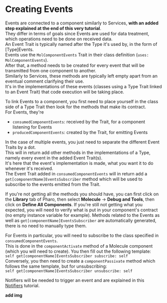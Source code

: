 # Creating Events
Events are connected to a component similarly to Services, **with an added step explained at the end of this very tutorial**. \
They differ in terms of goals since Events are used for data treatment, which operations need to be done on received data. \
An Event Trait is typically named after the Type it's used by, in the form of [Type]Events. \
Events use the `MolComponentEvents` Trait in their class definition (`uses: MolComponentEvents`). \
After that, a method needs to be created for every event that will be transmitted from one component to another. \
Similarly to Services, these methods are typically left empty apart from an eventual comment clarifying their use. \
It's in the implementations of these events (classes using a Type Trait linked to an Event Trait) that code execution will be taking place.

To link Events to a component, you first need to place yourself in the class side of a Type Trait then look for the methods that make its contract. \
For Events, they're 
- `consumedComponentEvents`: received by the Trait, for a component listening for Events 
- `producedComponentEvents`: created by the Trait, for emitting Events

In the case of multiple events, you just need to separate the different Event Traits by a dot. \
This will in return add other methods in the implementations of a Type, namely every event in the added Event Trait(s). \
It's here that the event's implementation is made, what you want it to do whenever it's received. \
The Event Trait added in `consumedComponentEvents` will in return add a `get[componentName]EventsSubscriber` method which will be used to subscribe to the events emitted from the Trait.

If you're not getting all the methods you should have, you can first click on the **Library** tab of Pharo, then select **Molecule** -> **Debug and Tools**, then click on **Define All Components**. If you're still not getting what you expected, you will need to verify what is put in your component's contract (no empty instance variable for example). Methods related to the Events as well as `get[componentName]EventsSubscriber` are automatically generated, there is no need to manually type them.

For Events in particular, you will need to subscribe to the class specified in `consumedComponentEvents`. \
This is done in the `componentActivate` method of a Molecule component (which you will need to create). You then fill out the following template: \
`self get[componentName]EventsSubscriber subscribe: self` \
Conversely, you then need to create a `componentPassivate` method which follows the same template, but for unsubscribing: \
`self get[componentName]EventsSubscriber unsubscribe: self`

Notifiers will be needed to trigger an event and are explained in this [Notifiers](https://github.com/OpenSmock/Molecule/blob/main/documentation/Notifiers.md) tutorial.

**add img**
